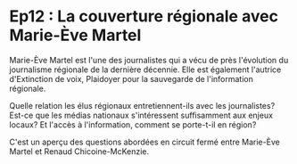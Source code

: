 # Ep12 : La couverture régionale avec Marie-Ève Martel

Marie-Ève Martel est l'une des journalistes qui a vécu de près l'évolution du journalisme régionale de la dernière décennie. Elle est également l'autrice d'Extinction de voix, Plaidoyer pour la sauvegarde de l'information régionale.  

Quelle relation les élus régionaux entretiennent-ils avec les journalistes? Est-ce que les médias nationaux s'intéressent suffisamment aux enjeux locaux? Et l'accès à l'information, comment se porte-t-il en région?  

C'est un aperçu des questions abordées en circuit fermé entre Marie-Ève Martel et Renaud Chicoine-McKenzie.
